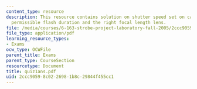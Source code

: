 ```yaml
---
content_type: resource
description: This resource contains solution on shutter speed set on camera, maximum
  permissible flash duration and the right focal length lens.
file: /media/courses/6-163-strobe-project-laboratory-fall-2005/2ccc90598c0226981b8c29844f455cc1_quiz1ans.pdf
file_type: application/pdf
learning_resource_types:
- Exams
ocw_type: OCWFile
parent_title: Exams
parent_type: CourseSection
resourcetype: Document
title: quiz1ans.pdf
uid: 2ccc9059-8c02-2698-1b8c-29844f455cc1
---
```

